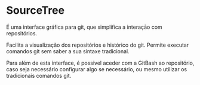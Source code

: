# SourceTree

É uma interface gráfica para git, que simplifica a interaçāo com repositórios.

Facilita a visualização dos repositórios e histórico do git. Permite executar comandos git sem saber a sua sintaxe tradicional.

Para além de esta interface, é possivel aceder com a GitBash ao repositório, caso seja necessário configurar algo se necessário, ou mesmo utilizar os tradicionais comandos git.&#x20;


